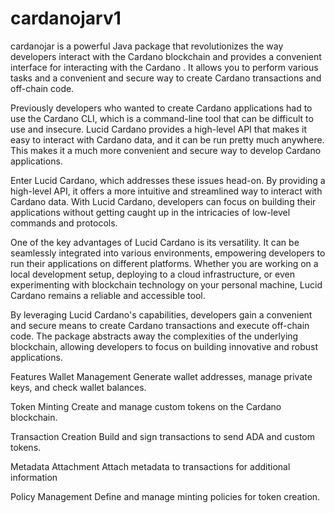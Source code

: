 # cardanojarv1
cardanojar is a powerful Java package that revolutionizes the way developers interact with the Cardano blockchain and provides a convenient interface for interacting with the Cardano . It allows you to perform various tasks and a convenient and secure way to create Cardano transactions and off-chain code.

Previously developers who wanted to create Cardano applications had to use the Cardano CLI, which is a command-line tool that can be difficult to use and insecure. Lucid Cardano provides a high-level API that makes it easy to interact with Cardano data, and it can be run pretty much anywhere. This makes it a much more convenient and secure way to develop Cardano applications.

Enter Lucid Cardano, which addresses these issues head-on. By providing a high-level API, it offers a more intuitive and streamlined way to interact with Cardano data. With Lucid Cardano, developers can focus on building their applications without getting caught up in the intricacies of low-level commands and protocols.

One of the key advantages of Lucid Cardano is its versatility. It can be seamlessly integrated into various environments, empowering developers to run their applications on different platforms. Whether you are working on a local development setup, deploying to a cloud infrastructure, or even experimenting with blockchain technology on your personal machine, Lucid Cardano remains a reliable and accessible tool.

By leveraging Lucid Cardano's capabilities, developers gain a convenient and secure means to create Cardano transactions and execute off-chain code. The package abstracts away the complexities of the underlying blockchain, allowing developers to focus on building innovative and robust applications.

Features
Wallet Management Generate wallet addresses, manage private keys, and check wallet balances.

Token Minting Create and manage custom tokens on the Cardano blockchain.

Transaction Creation Build and sign transactions to send ADA and custom tokens.

Metadata Attachment Attach metadata to transactions for additional information

Policy Management Define and manage minting policies for token creation.
